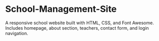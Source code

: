 # School-Management-Site
A responsive school website built with HTML, CSS, and Font Awesome. Includes homepage, about section, teachers, contact form, and login navigation.
